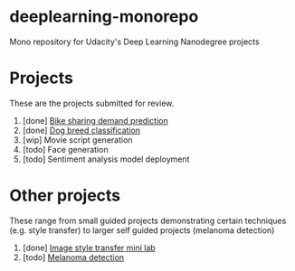 # deeplearning-monorepo
Mono repository for Udacity's Deep Learning Nanodegree projects

# Projects
These are the projects submitted for review.
1. [done] [Bike sharing demand prediction](https://github.com/felixglush/deep-learning-monorepo/tree/master/project-bikesharing)
2. [done] [Dog breed classification](https://github.com/felixglush/deep-learning-monorepo/tree/master/project-dog-classification)
3. [wip] Movie script generation
4. [todo] Face generation
5. [todo] Sentiment analysis model deployment

# Other projects
These range from small guided projects demonstrating certain techniques (e.g. style transfer) to larger self guided projects (melanoma detection)
1. [done] [Image style transfer mini lab](https://github.com/felixglush/deep-learning-monorepo/tree/master/style-transfer)
2. [todo] [Melanoma detection](https://github.com/felixglush/deep-learning-monorepo/tree/master/dermatologist-ai)
